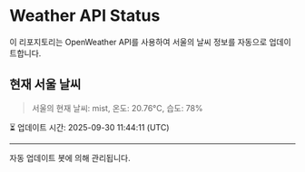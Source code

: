 
# Weather API Status

이 리포지토리는 OpenWeather API를 사용하여 서울의 날씨 정보를 자동으로 업데이트합니다.

## 현재 서울 날씨
> 서울의 현재 날씨: mist, 온도: 20.76°C, 습도: 78%

⏳ 업데이트 시간: 2025-09-30 11:44:11 (UTC)

---
자동 업데이트 봇에 의해 관리됩니다.
